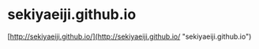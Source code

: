 # sekiyaeiji.github.io

[http://sekiyaeiji.github.io/](http://sekiyaeiji.github.io/ "sekiyaeiji.github.io")


